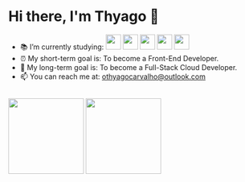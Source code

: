 # Hi there, I'm Thyago 👋 



- 📚 I’m currently studying: <img height=30em src="https://cdn.jsdelivr.net/gh/devicons/devicon/icons/html5/html5-original.svg" /> <img height=30em src="https://cdn.jsdelivr.net/gh/devicons/devicon/icons/css3/css3-original.svg" /> <img height=30em src="https://cdn.jsdelivr.net/gh/devicons/devicon/icons/javascript/javascript-plain.svg" /> <img height=30em src="https://cdn.jsdelivr.net/gh/devicons/devicon/icons/sass/sass-original.svg" /> <img height=30em src="https://cdn.jsdelivr.net/gh/devicons/devicon/icons/bootstrap/bootstrap-original.svg" />
- ⏰ My short-term goal is: To become a Front-End Developer.
- 📆 My long-term goal is: To become a Full-Stack Cloud Developer. 
- 📫 You can reach me at: <a src="mailto:othyagocarvalho@outlook.com">othyagocarvalho@outlook.com</a>


##

<div> 
<img height=150rem src="https://github-readme-stats.vercel.app/api?username=OThyagoCarvalho&count_private=true&theme=merko&show_icons=true">
<img height=150rem src="https://github-readme-stats.vercel.app/api/top-langs/?username=OThyagoCarvalho&layout=compact&theme=merko">
</div>
